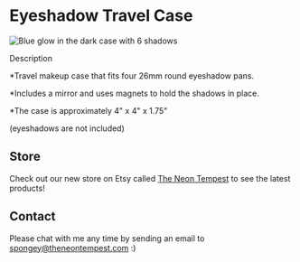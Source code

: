 
# Eyeshadow Travel Case


![Blue glow in the dark case with 6 shadows](theneontempest.github.io/images/Blue1.JPG)

Description

*Travel makeup case that fits four 26mm round eyeshadow pans. 

*Includes a mirror and uses magnets to hold the shadows in place. 

*The case is approximately 4" x 4" x 1.75"

(eyeshadows are not included)


## Store

Check out our new store on Etsy called [The Neon Tempest](https://www.etsy.com/shop/TheNeonTempest?ref=l2-shopheader-name) to see the latest products! 

## Contact

Please chat with me any time by sending an email to spongey@theneontempest.com :) 

